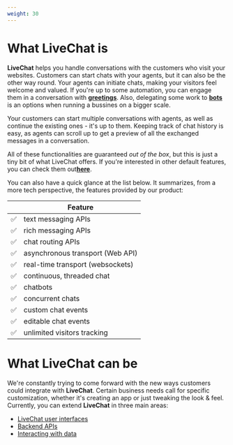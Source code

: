 ```yaml
---
weight: 30
---
```


# What LiveChat is

**LiveChat** helps you handle conversations with the customers who visit your websites. Customers can start chats with your agents, but it can also be the other way round. Your agents can initiate chats, making your visitors feel welcome and valued. If you're up to some automation, you can engage them in a conversation with [**greetings**](https://www.livechatinc.com/help/why-should-i-set-up-chat-greetings/). Also, delegating some work to [**bots**](https://www.livechatinc.com/help/chatbots-explained/) is an options when running a bussines on a bigger scale. 

Your customers can start multiple conversations with agents, as well as continue the existing ones - it's up to them. Keeping track of chat history is easy, as agents can scroll up to get a preview of all the exchanged messages in a conversation. 

All of these functionalities are guaranteed *out of the box*, but this is just a tiny bit of what LiveChat offers. If you're interested in other default features, you can check them out[**here**](https://www.livechatinc.com/features/). 

You can also have a quick glance at the list below. It summarizes, from a more tech perspective, the features provided by our product:

|    | Feature |
|----|--------|
| ✅|text messaging APIs|
| ✅|rich messaging APIs|
| ✅|chat routing APIs|
| ✅|asynchronous transport (Web API)|
| ✅|real-time transport (websockets)|
| ✅|continuous, threaded chat|
| ✅|chatbots|
| ✅|concurrent chats| 
| ✅|custom chat events|
| ✅|editable chat events|
| ✅|unlimited visitors tracking| 

# What LiveChat can be

We're constantly trying to come forward with the new ways customers could integrate with **LiveChat**. Certain business needs call for specific customization, whether it's creating an app or just tweaking the look & feel. Currently, you can extend **LiveChat** in three main areas:

- [LiveChat user interfaces](#extending-the-livechat-ui)
- [Backend APIs](#backend-apis)
- [Interacting with data](#interacting-with-data)